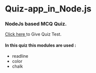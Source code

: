 # Quiz-app_in_Node.js

<h3> NodeJs based MCQ Quiz.</h3>
<a href="https://replit.com/@MansiGodhani/Quizapp#index.js"> Click here </a> to Give Quiz Test.

<h4>In this quiz this modules are used : </h4>
<ul>
  <li>readline</li>
  <li>color</li>
  <li>chalk</li>
<ul>

